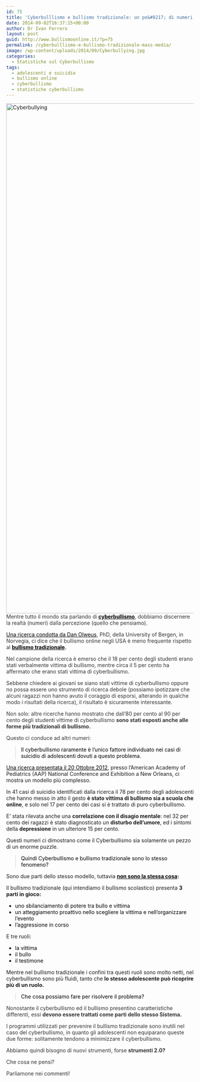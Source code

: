 ```yaml
---
id: 75
title: 'Cyberbulllismo e bullismo tradizionale: un po&#8217; di numeri'
date: 2014-09-02T16:37:15+00:00
author: Dr Ivan Ferrero
layout: post
guid: http://www.bullismoonline.it/?p=75
permalink: /cyberbulllismo-e-bullismo-tradizionale-mass-media/
image: /wp-content/uploads/2014/09/Cyberbullying.jpg
categories:
  - Statistiche sul Cyberbullismo
tags:
  - adolescenti e suicidio
  - bullismo online
  - cyberbullismo
  - statistiche cyberbullismo
---
```

<p style="color: #333333;"><a href="http://www.bullismoonline.it/wp-content/uploads/2014/09/Cyberbullying.jpg"><img class="aligncenter wp-image-77 size-full" src="http://www.bullismoonline.it/wp-content/uploads/2014/09/Cyberbullying.jpg" alt="Cyberbullying" width="2048" height="1365" /></a>Mentre tutto il mondo sta parlando di <a style="color: #000000;" title="Cyberbullismo Wikipedia" href="http://it.wikipedia.org/wiki/Cyberbullismo" target="_blank" rel="nofollow noopener"><strong>cyberbullismo</strong></a>, dobbiamo discernere la realtà (numeri) dalla percezione (quello che pensiamo).</p>
<p style="color: #333333;"><a style="color: #000000;" title="Dan Olwues cyberbullismo" href="http://www.sciencedaily.com/releases/2012/08/120806093942.htm" target="_blank" rel="nofollow noopener">Una ricerca condotta da Dan Olweus</a>, PhD, della University of Bergen, in Norvegia, ci dice che il bullismo online negli USA è meno frequente rispetto al <strong><a style="color: #000000;" title="Bullismo tradizionale Wikipedia" href="http://it.wikipedia.org/wiki/Bullismo" target="_blank" rel="nofollow noopener">bullismo tradizionale</a>.</strong></p>
<p style="color: #333333;">Nel campione della ricerca è emerso che il 18 per cento degli studenti erano stati verbalmente vittima di bullismo, mentre circa il 5 per cento ha affermato che erano stati vittima di cyberbullismo.</p>
<p style="color: #333333;">Sebbene chiedere ai giovani se siano stati vittime di cyberbullismo oppure no possa essere uno strumento di ricerca debole (possiamo ipotizzare che alcuni ragazzi non hanno avuto il coraggio di esporsi, alterando in qualche modo i risultati della ricerca), il risultato è sicuramente interessante.</p>
<p style="color: #333333;">Non solo: altre ricerche hanno mostrato che dall’80 per cento al 90 per cento degli studenti vittime di cyberbullismo <strong>sono stati esposti anche alle forme più tradizionali di bullismo.</strong></p>
<p style="color: #333333;">Questo ci conduce ad altri numeri:</p>

<blockquote>
<p style="color: #333333;"><span style="color: #000000;">Il cyberbullismo raramente è l’unico fattore individuato nei casi di suicidio di adolescenti dovuti a questo problema.</span></p>
</blockquote>
<a style="color: #000000;" title="AAP National Conference and Exhibition - Cyberbullismo" href="http://www.sciencedaily.com/releases/2012/10/121020162615.htm" target="_blank" rel="nofollow noopener">Una ricerca presentata il 20 Ottobre 2012</a>, presso l’American Academy of Pediatrics (AAP) National Conference and Exhibition a New Orleans, ci mostra un modello più complesso.

In 41 casi di suicidio identificati dalla ricerca il 78 per cento degli adolescenti che hanno messo in atto il gesto <strong>è stato vittima di bullismo sia a scuola che online</strong>, e solo nel 17 per cento dei casi si è trattato di puro cyberbullismo.

E’ stata rilevata anche una <strong>correlazione con il disagio mentale</strong>: nel 32 per cento dei ragazzi è stato diagnosticato un <strong>disturbo dell’umore</strong>, ed i sintomi della <strong>depressione</strong> in un ulteriore 15 per cento.

Questi numeri ci dimostrano come il Cyberbullismo sia solamente un pezzo di un enorme puzzle.
<blockquote>
<p style="color: #333333;"><span style="color: #000000;">Quindi Cyberbullismo e bullismo tradizionale sono lo stesso fenomeno?</span><span style="color: #000000;">
</span></p>
</blockquote>
Sono due parti dello stesso modello, tuttavia <strong><a style="color: #000000;" title="Bullismo e cyberbullismo - differenze" href="http://www.sciencedaily.com/releases/2012/04/120413122202.htm" target="_blank" rel="nofollow noopener">non sono la stessa cosa</a>:</strong>

Il bullismo tradizionale (qui intendiamo il bullismo scolastico) presenta <strong>3 parti in gioco:</strong>
<ul style="color: #000000;">
 	<li>uno sbilanciamento di potere tra bullo e vittima</li>
 	<li>un atteggiamento proattivo nello scegliere la vittima e nell’organizzare l’evento</li>
 	<li>l’aggressione in corso</li>
</ul>
E tre ruoli:
<ul style="color: #000000;">
 	<li>la vittima</li>
 	<li>il bullo</li>
 	<li>il testimone</li>
</ul>
Mentre nel bullismo tradizionale i confini tra questi ruoli sono molto netti, nel cyberbullismo sono più fluidi, tanto che <strong>lo stesso adolescente può ricoprire più di un ruolo.</strong>
<blockquote><span style="color: #000000;">Che cosa possiamo fare per risolvere il problema?</span><span style="color: #000000;">
</span></blockquote>
<p style="color: #333333;">Nonostante il cyberbullismo ed il bullismo presentino caratteristiche differenti, essi <strong>devono essere trattati come parti dello stesso Sistema.</strong></p>
<p style="color: #333333;">I programmi utilizzati per prevenire il bullismo tradizionale sono inutili nel caso del cyberbullismo, in quanto gli adolescenti non equiparano queste due forme: solitamente tendono a minimizzare il cyberbullismo.</p>
<p style="color: #333333;">Abbiamo quindi bisogno di nuovi strumenti, forse <strong>strumenti 2.0?</strong></p>
<p style="color: #333333;">Che cosa ne pensi?</p>
<p style="color: #333333;">Parliamone nei commenti!</p>
